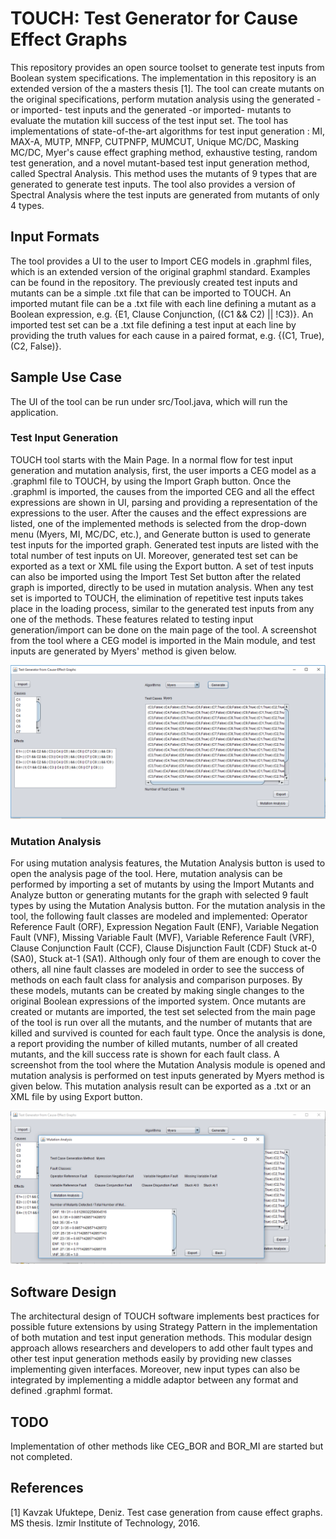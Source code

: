 # TOUCH: Test Generator for Cause Effect Graphs

This repository provides an open source toolset to generate test inputs from Boolean system specifications. The implementation in this repository is an extended version of the a masters thesis [1]. The tool can create mutants on the original specifications, perform mutation analysis using the generated -or imported- test inputs and the generated -or imported- mutants to evaluate the mutation kill success of the test input set.
The tool has implementations of state-of-the-art algorithms for test input generation :
MI, MAX-A, MUTP, MNFP, CUTPNFP, MUMCUT, Unique MC/DC, Masking MC/DC, Myer's cause effect graphing method, exhaustive testing, random test generation, and a novel mutant-based test input generation method, called Spectral Analysis. This method uses the mutants of 9 types that are generated to generate test inputs. The tool also provides a version of Spectral Analysis where the test inputs are generated from mutants of only 4 types. 

## Input Formats

The tool provides a UI to the user to Import CEG models in .graphml files, which is an extended version of the original graphml standard. Examples can be found in the repository. The previously created test inputs and mutants can be a simple .txt file that can be imported to TOUCH. An imported mutant file can be a .txt file with each line defining a mutant as a Boolean expression, e.g. {E1, Clause Conjunction, ((C1 && C2) || !C3)}. An imported test set can be a .txt file defining a test input at each line by providing the truth values for each cause in a paired format, e.g. {(C1, True),(C2, False)}. 

## Sample Use Case

The UI of the tool can be run under src/Tool.java, which will run the application.

### Test Input Generation

TOUCH tool starts with the Main Page. In a normal flow for test input generation and mutation analysis, first, the user imports a CEG model as a .graphml file to TOUCH, by using the Import Graph button. Once the .graphml is imported, the causes from the imported CEG and all the effect expressions are shown in UI, parsing and providing a representation of the expressions to the user. After the causes and the effect expressions are listed, one of the implemented methods is selected from the drop-down menu (Myers, MI, MC/DC, etc.), and Generate button is used to generate test inputs for the imported graph. Generated test inputs are listed with the total number of test inputs on UI. Moreover, generated test set can be exported as a text or XML file using the Export button. A set of test inputs can also be imported using the Import Test Set button after the related graph is imported, directly to be used in mutation analysis. When any test set is imported to TOUCH, the elimination of repetitive test inputs takes place in the loading process, similar to the generated test inputs from any one of the methods. These features related to testing input generation/import can be done on the main page of the tool. A screenshot from the tool where a CEG model is imported in the Main module, and test inputs are generated by Myers' method is given below.

![](/Figures/tool1.png)

### Mutation Analysis

For using mutation analysis features, the Mutation Analysis button is used to open the analysis page of the tool. Here, mutation analysis can be performed by importing a set of mutants by using the Import Mutants and Analyze button or generating mutants for the graph with selected 9 fault types by using the Mutation Analysis button. For the mutation analysis in the tool, the following fault classes are modeled and implemented: Operator Reference Fault (ORF), Expression Negation Fault (ENF), Variable Negation Fault (VNF), Missing Variable Fault (MVF), Variable Reference Fault (VRF), Clause Conjunction Fault (CCF), Clause Disjunction Fault (CDF) Stuck at-0 (SA0), Stuck at-1 (SA1). Although only four of them are enough to cover the others, all nine fault classes are modeled in order to see the success of methods on each fault class for analysis and comparison purposes. By these models, mutants can be created by making single changes to the original Boolean expressions of the imported system. Once mutants are created or mutants are imported, the test set selected from the main page of the tool is run over all the mutants, and the number of mutants that are killed and survived is counted for each fault type. Once the analysis is done, a report providing the number of killed mutants, number of all created mutants, and the kill success rate is shown for each fault class. A screenshot from the tool where the Mutation Analysis module is opened and mutation analysis is performed on test inputs generated by Myers method is given below. This mutation analysis result can be exported as a .txt or an XML file by using Export button. 

![](/Figures/tool2.png)

## Software Design

The architectural design of TOUCH software implements best practices for possible future extensions by using Strategy Pattern in the implementation of both mutation and test input generation methods. This modular design approach allows researchers and developers to add other fault types and other test input generation methods easily by providing new classes implementing given interfaces. Moreover, new input types can also be integrated by implementing a middle adaptor between any format and defined .graphml format.

## TODO

Implementation of other methods like CEG_BOR and BOR_MI are started but not completed.

## References

[1] Kavzak Ufuktepe, Deniz. Test case generation from cause effect graphs. MS thesis. Izmir Institute of Technology, 2016.
